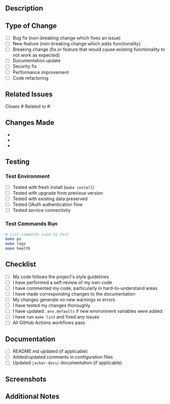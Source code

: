 ## Description
<!-- Provide a brief description of the changes in this PR -->

## Type of Change
- [ ] Bug fix (non-breaking change which fixes an issue)
- [ ] New feature (non-breaking change which adds functionality)
- [ ] Breaking change (fix or feature that would cause existing functionality to not work as expected)
- [ ] Documentation update
- [ ] Security fix
- [ ] Performance improvement
- [ ] Code refactoring

## Related Issues
<!-- Link to related issues -->
Closes #
Related to #

## Changes Made
<!-- List the specific changes made in this PR -->
-
-
-

## Testing
<!-- Describe how you tested these changes -->

### Test Environment
- [ ] Tested with fresh install (`make install`)
- [ ] Tested with upgrade from previous version
- [ ] Tested with existing data preserved
- [ ] Tested OAuth authentication flow
- [ ] Tested service connectivity

### Test Commands Run
```bash
# List commands used to test
make ps
make logs
make health
```

## Checklist
- [ ] My code follows the project's style guidelines
- [ ] I have performed a self-review of my own code
- [ ] I have commented my code, particularly in hard-to-understand areas
- [ ] I have made corresponding changes to the documentation
- [ ] My changes generate no new warnings or errors
- [ ] I have tested my changes thoroughly
- [ ] I have updated `.env.defaults` if new environment variables were added
- [ ] I have run `make lint` and fixed any issues
- [ ] All GitHub Actions workflows pass

## Documentation
- [ ] README.md updated (if applicable)
- [ ] Added/updated comments in configuration files
- [ ] Updated `jacker-docs/` documentation (if applicable)

## Screenshots
<!-- If applicable, add screenshots to demonstrate the changes -->

## Additional Notes
<!-- Any additional information that reviewers should know -->